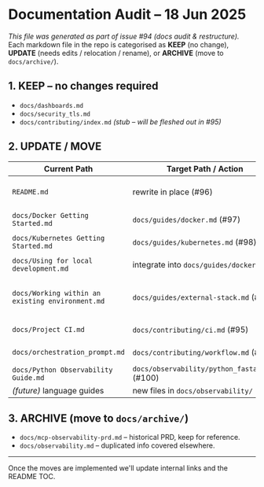 # Documentation Audit – 18 Jun 2025

_This file was generated as part of issue #94 (docs audit & restructure)._  
Each markdown file in the repo is categorised as **KEEP** (no change), **UPDATE** (needs edits / relocation / rename), or **ARCHIVE** (move to `docs/archive/`).

## 1. KEEP – no changes required

- `docs/dashboards.md`
- `docs/security_tls.md`
- `docs/contributing/index.md` *(stub – will be fleshed out in #95)*

## 2. UPDATE / MOVE

| Current Path | Target Path / Action | Notes |
| ------------ | ------------------- | ----- |
| `README.md` | rewrite in place (#96) | Reduce size, add diagram, TOC |
| `docs/Docker Getting Started.md` | `docs/guides/docker.md` (#97) | Minor tweaks & rename |
| `docs/Kubernetes Getting Started.md` | `docs/guides/kubernetes.md` (#98) | Expand Helm sections |
| `docs/Using for local development.md` | integrate into `docs/guides/docker.md` | Overlaps – merge content |
| `docs/Working within an existing environment.md` | `docs/guides/external-stack.md` (#99) | Partial-component / existing stack guide |
| `docs/Project CI.md` | `docs/contributing/ci.md` (#95) | Contributor docs |
| `docs/orchestration_prompt.md` | `docs/contributing/workflow.md` (#95) | Contributor workflow |
| `docs/Python Observability Guide.md` | `docs/observability/python_fastapi.md` (#100) | Rename/expand |
| *(future)* language guides | new files in `docs/observability/` | #101-#105 |

## 3. ARCHIVE (move to `docs/archive/`)

- `docs/mcp-observability-prd.md` – historical PRD, keep for reference.
- `docs/observability.md` – duplicated info covered elsewhere.

---

Once the moves are implemented we'll update internal links and the README TOC. 